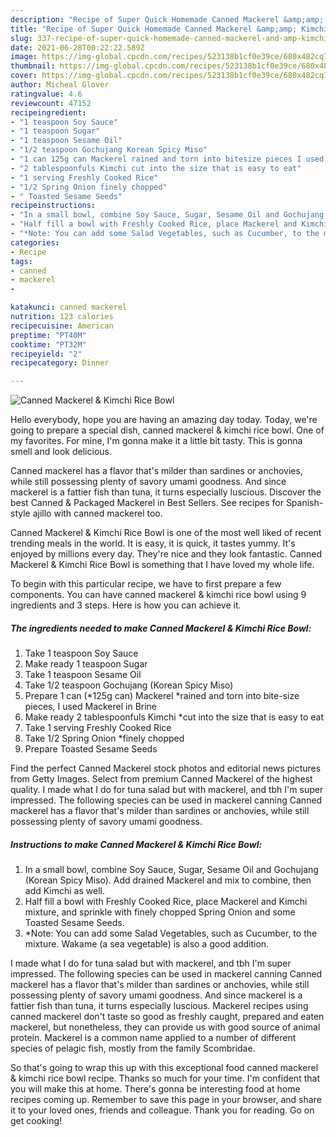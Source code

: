 ```yaml
---
description: "Recipe of Super Quick Homemade Canned Mackerel &amp;amp; Kimchi Rice Bowl"
title: "Recipe of Super Quick Homemade Canned Mackerel &amp;amp; Kimchi Rice Bowl"
slug: 337-recipe-of-super-quick-homemade-canned-mackerel-and-amp-kimchi-rice-bowl
date: 2021-06-28T00:22:22.589Z
image: https://img-global.cpcdn.com/recipes/523138b1cf0e39ce/680x482cq70/canned-mackerel-kimchi-rice-bowl-recipe-main-photo.jpg
thumbnail: https://img-global.cpcdn.com/recipes/523138b1cf0e39ce/680x482cq70/canned-mackerel-kimchi-rice-bowl-recipe-main-photo.jpg
cover: https://img-global.cpcdn.com/recipes/523138b1cf0e39ce/680x482cq70/canned-mackerel-kimchi-rice-bowl-recipe-main-photo.jpg
author: Micheal Glover
ratingvalue: 4.6
reviewcount: 47152
recipeingredient:
- "1 teaspoon Soy Sauce"
- "1 teaspoon Sugar"
- "1 teaspoon Sesame Oil"
- "1/2 teaspoon Gochujang Korean Spicy Miso"
- "1 can 125g can Mackerel rained and torn into bitesize pieces I used Mackerel in Brine"
- "2 tablespoonfuls Kimchi cut into the size that is easy to eat"
- "1 serving Freshly Cooked Rice"
- "1/2 Spring Onion finely chopped"
- " Toasted Sesame Seeds"
recipeinstructions:
- "In a small bowl, combine Soy Sauce, Sugar, Sesame Oil and Gochujang (Korean Spicy Miso). Add drained Mackerel and mix to combine, then add Kimchi as well."
- "Half fill a bowl with Freshly Cooked Rice, place Mackerel and Kimchi mixture, and sprinkle with finely chopped Spring Onion and some Toasted Sesame Seeds."
- "*Note: You can add some Salad Vegetables, such as Cucumber, to the mixture. Wakame (a sea vegetable) is also a good addition."
categories:
- Recipe
tags:
- canned
- mackerel
- 

katakunci: canned mackerel  
nutrition: 123 calories
recipecuisine: American
preptime: "PT40M"
cooktime: "PT32M"
recipeyield: "2"
recipecategory: Dinner

---
```



![Canned Mackerel &amp; Kimchi Rice Bowl](https://img-global.cpcdn.com/recipes/523138b1cf0e39ce/680x482cq70/canned-mackerel-kimchi-rice-bowl-recipe-main-photo.jpg)

Hello everybody, hope you are having an amazing day today. Today, we're going to prepare a special dish, canned mackerel &amp; kimchi rice bowl. One of my favorites. For mine, I'm gonna make it a little bit tasty. This is gonna smell and look delicious.

Canned mackerel has a flavor that&#39;s milder than sardines or anchovies, while still possessing plenty of savory umami goodness. And since mackerel is a fattier fish than tuna, it turns especially luscious. Discover the best Canned &amp; Packaged Mackerel in Best Sellers. See recipes for Spanish-style ajillo with canned mackerel too.

Canned Mackerel &amp; Kimchi Rice Bowl is one of the most well liked of recent trending meals in the world. It is easy, it is quick, it tastes yummy. It's enjoyed by millions every day. They're nice and they look fantastic. Canned Mackerel &amp; Kimchi Rice Bowl is something that I have loved my whole life.


To begin with this particular recipe, we have to first prepare a few components. You can have canned mackerel &amp; kimchi rice bowl using 9 ingredients and 3 steps. Here is how you can achieve it.

<!--inarticleads1-->

##### The ingredients needed to make Canned Mackerel &amp; Kimchi Rice Bowl:

1. Take 1 teaspoon Soy Sauce
1. Make ready 1 teaspoon Sugar
1. Take 1 teaspoon Sesame Oil
1. Take 1/2 teaspoon Gochujang (Korean Spicy Miso)
1. Prepare 1 can (*125g can) Mackerel *rained and torn into bite-size pieces, I used Mackerel in Brine
1. Make ready 2 tablespoonfuls Kimchi *cut into the size that is easy to eat
1. Take 1 serving Freshly Cooked Rice
1. Take 1/2 Spring Onion *finely chopped
1. Prepare  Toasted Sesame Seeds


Find the perfect Canned Mackerel stock photos and editorial news pictures from Getty Images. Select from premium Canned Mackerel of the highest quality. I made what I do for tuna salad but with mackerel, and tbh I&#39;m super impressed. The following species can be used in mackerel canning Canned mackerel has a flavor that&#39;s milder than sardines or anchovies, while still possessing plenty of savory umami goodness. 

<!--inarticleads2-->

##### Instructions to make Canned Mackerel &amp; Kimchi Rice Bowl:

1. In a small bowl, combine Soy Sauce, Sugar, Sesame Oil and Gochujang (Korean Spicy Miso). Add drained Mackerel and mix to combine, then add Kimchi as well.
1. Half fill a bowl with Freshly Cooked Rice, place Mackerel and Kimchi mixture, and sprinkle with finely chopped Spring Onion and some Toasted Sesame Seeds.
1. *Note: You can add some Salad Vegetables, such as Cucumber, to the mixture. Wakame (a sea vegetable) is also a good addition.


I made what I do for tuna salad but with mackerel, and tbh I&#39;m super impressed. The following species can be used in mackerel canning Canned mackerel has a flavor that&#39;s milder than sardines or anchovies, while still possessing plenty of savory umami goodness. And since mackerel is a fattier fish than tuna, it turns especially luscious. Mackerel recipes using canned mackerel don&#39;t taste so good as freshly caught, prepared and eaten mackerel, but nonetheless, they can provide us with good source of animal protein. Mackerel is a common name applied to a number of different species of pelagic fish, mostly from the family Scombridae. 

So that's going to wrap this up with this exceptional food canned mackerel &amp; kimchi rice bowl recipe. Thanks so much for your time. I'm confident that you will make this at home. There's gonna be interesting food at home recipes coming up. Remember to save this page in your browser, and share it to your loved ones, friends and colleague. Thank you for reading. Go on get cooking!
